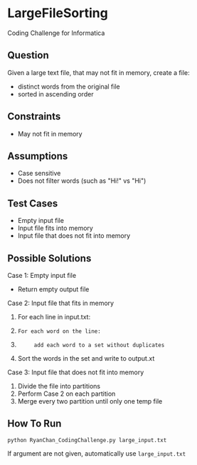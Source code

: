 # LargeFileSorting
Coding Challenge for Informatica

## Question
Given a large text file, that may not fit in memory, create a file:
- distinct words from the original file
- sorted in ascending order

## Constraints
- May not fit in memory

## Assumptions
- Case sensitive
- Does not filter words (such as "Hi!" vs "Hi")

## Test Cases
- Empty input file
- Input file fits into memory
- Input file that does not fit into memory

## Possible Solutions
Case 1: Empty input file
- Return empty output file

Case 2: Input file that fits in memory
1. For each line in input.txt:
2.     For each word on the line:
3.          add each word to a set without duplicates
4. Sort the words in the set and write to output.xt

Case 3: Input file that does not fit into memory
1. Divide the file into partitions
2. Perform Case 2 on each partition
3. Merge every two partition until only one temp file

## How To Run
`python RyanChan_CodingChallenge.py large_input.txt`

If argument are not given, automatically use `large_input.txt`